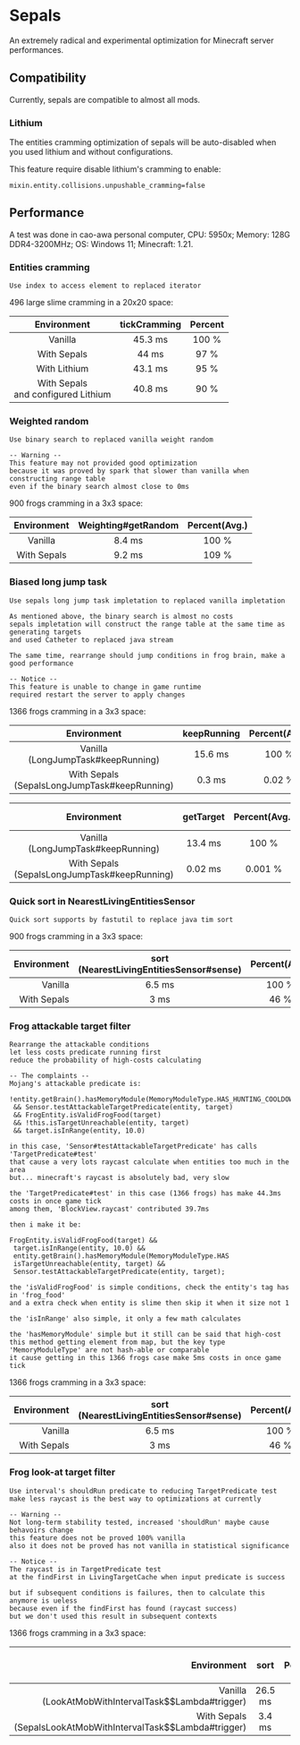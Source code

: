 # Sepals

An extremely radical and experimental optimization for Minecraft server performances.

## Compatibility

Currently, sepals are compatible to almost all mods.

### Lithium

The entities cramming optimization of sepals will be auto-disabled when you used lithium and without configurations.

This feature require disable lithium's cramming to enable:

```properties
mixin.entity.collisions.unpushable_cramming=false
```

## Performance

A test was done in cao-awa personal computer, CPU: 5950x; Memory: 128G DDR4-3200MHz; OS: Windows 11; Minecraft: 1.21.

### Entities cramming

```
Use index to access element to replaced iterator
```

496 large slime cramming in a 20x20 space:

|               Environment               | tickCramming | Percent |
|:---------------------------------------:|:------------:|:-------:|
|                 Vanilla                 |   45.3 ms    |  100 %  |
|               With Sepals               |    44 ms     |  97 %   |
|              With Lithium               |   43.1 ms    |  95 %   |
| With Sepals<br/> and configured Lithium |   40.8 ms    |  90 %   |

### Weighted random

```
Use binary search to replaced vanilla weight random

-- Warning --
This feature may not provided good optimization
because it was proved by spark that slower than vanilla when constructing range table
even if the binary search almost close to 0ms
```

900 frogs cramming in a 3x3 space:

| Environment | Weighting#getRandom | Percent(Avg.) |
|:-----------:|:-------------------:|:-------------:|
|   Vanilla   |       8.4 ms        |     100 %     |
| With Sepals |       9.2 ms        |     109 %     |

### Biased long jump task

```
Use sepals long jump task impletation to replaced vanilla impletation

As mentioned above, the binary search is almost no costs
sepals impletation will construct the range table at the same time as generating targets
and used Catheter to replaced java stream

The same time, rearrange should jump conditions in frog brain, make a good performance

-- Notice --
This feature is unable to change in game runtime
required restart the server to apply changes
```

1366 frogs cramming in a 3x3 space:

|                     Environment                     | keepRunning | Percent(Avg.) |
|:---------------------------------------------------:|:-----------:|:-------------:|
|      Vanilla <br /> (LongJumpTask#keepRunning)      |   15.6 ms   |     100 %     |
| With Sepals <br /> (SepalsLongJumpTask#keepRunning) |   0.3 ms    |    0.02 %     |

|                     Environment                     | getTarget | Percent(Avg.) | Percent(in ```keepRunning```) |
|:---------------------------------------------------:|:---------:|:-------------:|:-----------------------------:|
|      Vanilla <br /> (LongJumpTask#keepRunning)      |  13.4 ms  |     100 %     |             85 %              |
| With Sepals <br /> (SepalsLongJumpTask#keepRunning) |  0.02 ms  |    0.001 %    |            0.06 %             |

### Quick sort in NearestLivingEntitiesSensor

```
Quick sort supports by fastutil to replace java tim sort
```

900 frogs cramming in a 3x3 space:

| Environment | sort (NearestLivingEntitiesSensor#sense) | Percent(Avg.) |
|------------:|:----------------------------------------:|:-------------:|
|     Vanilla |                  6.5 ms                  |     100 %     |
| With Sepals |                   3 ms                   |     46 %      |

### Frog attackable target filter

```
Rearrange the attackable conditions
let less costs predicate running first
reduce the probability of high-costs calculating

-- The complaints --
Mojang's attackable predicate is:

!entity.getBrain().hasMemoryModule(MemoryModuleType.HAS_HUNTING_COOLDOWN)
 && Sensor.testAttackableTargetPredicate(entity, target)
 && FrogEntity.isValidFrogFood(target)
 && !this.isTargetUnreachable(entity, target)
 && target.isInRange(entity, 10.0)

in this case, 'Sensor#testAttackableTargetPredicate' has calls 'TargetPredicate#test'
that cause a very lots raycast calculate when entities too much in the area
but... minecraft's raycast is absolutely bad, very slow

the 'TargetPredicate#test' in this case (1366 frogs) has make 44.3ms costs in once game tick
among them, 'BlockView.raycast' contributed 39.7ms

then i make it be:

FrogEntity.isValidFrogFood(target) && 
 target.isInRange(entity, 10.0) && 
 entity.getBrain().hasMemoryModule(MemoryModuleType.HAS
 isTargetUnreachable(entity, target) && 
 Sensor.testAttackableTargetPredicate(entity, target);
 
the 'isValidFrogFood' is simple conditions, check the entity's tag has in 'frog_food'
and a extra check when entity is slime then skip it when it size not 1

the 'isInRange' also simple, it only a few math calculates

the 'hasMemoryModule' simple but it still can be said that high-cost
this method getting element from map, but the key type 'MemoryModuleType' are not hash-able or comparable
it cause getting in this 1366 frogs case make 5ms costs in once game tick
```

1366 frogs cramming in a 3x3 space:

| Environment | sort (NearestLivingEntitiesSensor#sense) | Percent(Avg.) |
|------------:|:----------------------------------------:|:-------------:|
|     Vanilla |                  6.5 ms                  |     100 %     |
| With Sepals |                   3 ms                   |     46 %      |

### Frog look-at target filter

```
Use interval's shouldRun predicate to reducing TargetPredicate test
make less raycast is the best way to optimizations at currently

-- Warning --
Not long-term stability tested, increased 'shouldRun' maybe cause behavoirs change
this feature does not be proved 100% vanilla
also it does not be proved has not vanilla in statistical significance

-- Notice --
The raycast is in TargetPredicate test
at the findFirst in LivingTargetCache when input predicate is success

but if subsequent conditions is failures, then to calculate this anymore is ueless
because even if the findFirst has found (raycast success)
but we don't used this result in subsequent contexts  
```

1366 frogs cramming in a 3x3 space:

|                                                          Environment |  sort   | Percent(Avg.) | The ```raycast``` time | The ```raycast``` percent |
|---------------------------------------------------------------------:|:-------:|:-------------:|:----------------------:|:-------------------------:|
|           Vanilla <br /> (LookAtMobWithIntervalTask$$Lambda#trigger) | 26.5 ms |     100 %     |        25.1 ms         |           94 %            |
| With Sepals <br /> (SepalsLookAtMobWithIntervalTask$$Lambda#trigger) | 3.4 ms  |     13 %      |         3.3 ms         |           97 %            |